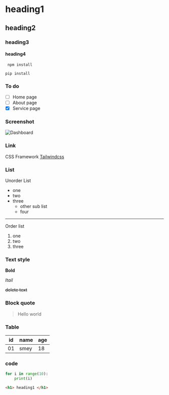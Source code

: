 # heading1
## heading2
### heading3
#### heading4

` npm install`

`pip install`

### To do
- [ ] Home page
- [ ] About page
- [x] Service page

### Screenshot 

![Dashboard](https://upload.wikimedia.org/wikipedia/commons/thumb/4/46/Screenshot_Dashboard.png/1200px-Screenshot_Dashboard.png)

### Link
CSS Framework [Tailwindcss](https://tailwindcss.com)

### List
Unorder List
- one 
- two
- three
    - other sub list
    - four
---
Order list
1. one
2. two
3. three

### Text style
**Bold**

*Itail*

~~delete text~~

### Block quote
> Hello world

### Table
|id |name |age |
|---|----|----|
|01 |smey| 18|

### code
```python
for i in range(10):
    print(i)
```
```html
<h1> heading1 </h1>
```